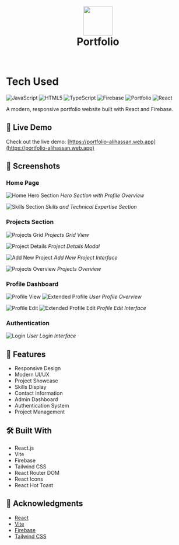 <div align="center">
      <h1> <img src="https://th.bing.com/th?id=OIP.K854xAhX1Jhyh1Ps-m_DeQHaHa&w=250&h=250&c=8&rs=1&qlt=90&o=6&pid=3.1&rm=2" width="80px"><br/>Portfolio</h1>
     </div>
<p align="center"> <a href="https://jamalihassan0307.github.io/portfolio.github.io" target="_blank"><img alt="" src="https://img.shields.io/badge/Website-EA4C89?style=normal&logo=dribbble&logoColor=white" style="vertical-align:center" /></a> <a href="https://web.facebook.com/profile.php?id=61558862693997" target="_blank"><img alt="" src="https://img.shields.io/badge/Facebook-1877F2?style=normal&logo=facebook&logoColor=white" style="vertical-align:center" /></a> <a href="https://www.linkedin.com/in/jamalihassan0307/}" target="_blank"><img alt="" src="https://img.shields.io/badge/LinkedIn-0077B5?style=normal&logo=linkedin&logoColor=white" style="vertical-align:center" /></a> </p>


# Tech Used
 ![JavaScript](https://img.shields.io/badge/javascript-%23323330.svg?style=for-the-badge&logo=javascript&logoColor=%23F7DF1E) ![HTML5](https://img.shields.io/badge/html5-%23E34F26.svg?style=for-the-badge&logo=html5&logoColor=white) ![TypeScript](https://img.shields.io/badge/typescript-%23007ACC.svg?style=for-the-badge&logo=typescript&logoColor=white) ![Firebase](https://img.shields.io/badge/firebase-%23039BE5.svg?style=for-the-badge&logo=firebase) ![Portfolio](https://img.shields.io/badge/Portfolio-%23000000.svg?style=for-the-badge&logo=firefox&logoColor=#FF7139) ![React](https://img.shields.io/badge/react-%2320232a.svg?style=for-the-badge&logo=react&logoColor=%2361DAFB)
      


A modern, responsive portfolio website built with React and Firebase.

## 🔴 Live Demo

Check out the live demo: [https://portfolio-alihassan.web.app](https://portfolio-alihassan.web.app)

## 📸 Screenshots

### Home Page

![Home Hero Section](screenshots/home1.png)
_Hero Section with Profile Overview_

![Skills Section](screenshots/home2.png)
_Skills and Technical Expertise Section_

### Projects Section

![Projects Grid](screenshots/projectspage.png)
_Projects Grid View_

![Project Details](screenshots/projet_detail_page.png)
_Project Details Modal_

![Add New Project](screenshots/add_new_project.png)
_Add New Project Interface_

![Projects Overview](screenshots/simple%20project%20page.png)
_Projects Overview_

### Profile Dashboard

![Profile View](screenshots/profile_page.png)
![Extended Profile](screenshots/profile_page1.png)
_User Profile Overview_

![Profile Edit](screenshots/Profile_edit.png)
![Extended Profile Edit](screenshots/Profile_edit1.png)
_Profile Edit Interface_

### Authentication

![Login](screenshots/login.png)
_User Login Interface_

## 🚀 Features

- Responsive Design
- Modern UI/UX
- Project Showcase
- Skills Display
- Contact Information
- Admin Dashboard
- Authentication System
- Project Management

## 🛠️ Built With

- React.js
- Vite
- Firebase
- Tailwind CSS
- React Router DOM
- React Icons
- React Hot Toast

## 🙏 Acknowledgments

- [React](https://reactjs.org/)
- [Vite](https://vitejs.dev/)
- [Firebase](https://firebase.google.com/)
- [Tailwind CSS](https://tailwindcss.com/)

